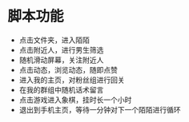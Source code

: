 

# 脚本功能

* 点击文件夹，进入陌陌
* 点击附近人，进行男生筛选
* 随机滑动屏幕，关注附近人
* 点击动态，浏览动态，随即点赞
* 进入我的主页，对粉丝组进行回关
* 在我的群组中随机话术留言
* 点击游戏进入象棋，挂时长一个小时
* 退出到手机主页，等待一分钟对下一个陌陌进行循环
